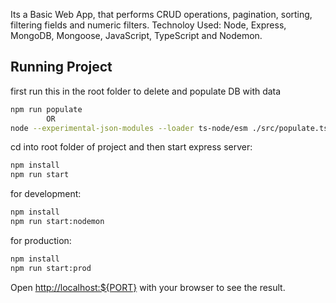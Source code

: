Its a Basic Web App, that performs CRUD operations, pagination, sorting, filtering fields and numeric filters.
Technoloy Used: Node, Express, MongoDB, Mongoose, JavaScript, TypeScript and Nodemon.

## Running Project

first run this in the root folder to delete and populate DB with data

```bash
npm run populate
        OR
node --experimental-json-modules --loader ts-node/esm ./src/populate.ts
```

cd into root folder of project and then start express server:

```bash
npm install
npm run start
```

for development:

```bash
npm install
npm run start:nodemon
```

for production:

```bash
npm install
npm run start:prod
```

Open [http://localhost:${PORT}](http://localhost:3000) with your browser to see the result.
